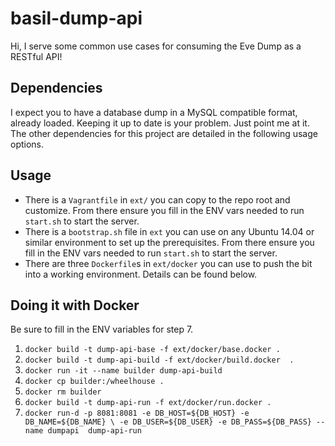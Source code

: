 basil-dump-api
==============

Hi, I serve some common use cases for consuming the Eve Dump as a RESTful API!


Dependencies
------------
I expect you to have a database dump in a MySQL compatible format, already 
loaded. Keeping it up to date is your problem. Just point me at it. The 
other dependencies for this project are detailed in the following usage 
options.


Usage
-----
 - There is a `Vagrantfile` in `ext/` you can copy to the repo root and 
 customize. From there ensure you fill in the ENV vars needed to run 
 `start.sh` to start the server.
 - There is a `bootstrap.sh` file in `ext` you can use on any Ubuntu 14.04 or
 similar environment to set up the prerequisites. From there ensure you fill
 in the ENV vars needed to run `start.sh` to start the server.
 - There are three `Dockerfile`s in `ext/docker` you can use to push the bit
 into a working environment. Details can be found below.
 
 
Doing it with Docker
--------------------
Be sure to fill in the ENV variables for step 7. 
 
1. `docker build -t dump-api-base -f ext/docker/base.docker .`
2. `docker build -t dump-api-build -f ext/docker/build.docker  .`
3. `docker run -it --name builder dump-api-build `
4. `docker cp builder:/wheelhouse .`
5. `docker rm builder`
6. `docker build -t dump-api-run -f ext/docker/run.docker .`
7. `docker run-d -p 8081:8081 -e DB_HOST=${DB_HOST} -e DB_NAME=${DB_NAME} \
    -e DB_USER=${DB_USER} -e DB_PASS=${DB_PASS} --name dumpapi  dump-api-run`
    